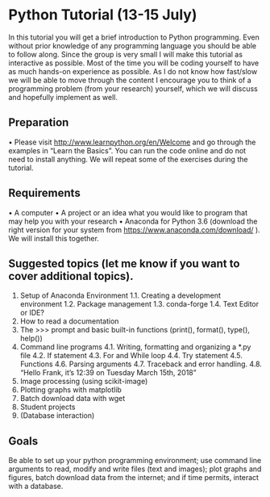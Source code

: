 # Python Tutorial (13-15 July)
In this tutorial you will get a brief introduction to Python programming. Even without prior knowledge of any programming language you should be able to follow along. Since the group is very small I will make this tutorial as interactive as possible. Most of the time you will be coding yourself to have as much hands-on experience as possible. As I do not know how fast/slow we will be able to move through the content I encourage you to think of a programming problem (from your research) yourself, which we will discuss and hopefully implement as well.

## Preparation
•	Please visit http://www.learnpython.org/en/Welcome and go through the examples in “Learn the Basics”. You can run the code online and do not need to install anything. We will repeat some of the exercises during the tutorial. 

## Requirements
•	A computer
•	A project or an idea what you would like to program that may help you with your research
•	Anaconda for Python 3.6 (download the right version for your system from  https://www.anaconda.com/download/ ). We will install this together.

## Suggested topics (let me know if you want to cover additional topics).
1.	Setup of Anaconda Environment
1.1.	Creating a development environment 
1.2.	Package management
1.3.	conda-forge
1.4.	Text Editor or IDE?
2.	How to read a documentation
3.	The >>> prompt and basic built-in functions (print(), format(), type(), help())
4.	Command line programs
4.1.	Writing, formatting and organizing a *.py file
4.2.	If statement
4.3.	For and While loop
4.4.	Try statement
4.5.	Functions
4.6.	Parsing arguments
4.7.	Traceback and error handling.
4.8.	“Hello Frank, it’s 12:39 on Tuesday March 15th, 2018”
5.	Image processing (using scikit-image)
6.	Plotting graphs with matplotlib
7.	Batch download data with wget
8.	Student projects
9.	(Database interaction)

## Goals
Be able to set up your python programming environment; use command line arguments to read, modify and write files (text and images); plot graphs and figures, batch download data from the internet; and if time permits, interact with a database. 

